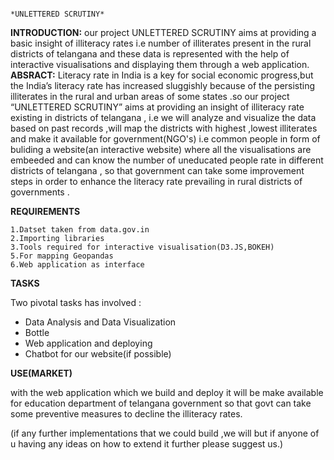                                                                   *UNLETTERED SCRUTINY*
                                                                  
**INTRODUCTION:**
 our project UNLETTERED SCRUTINY aims at providing a basic insight of illiteracy rates i.e number of illiterates present in the rural districts of telangana and these data is represented with the help of interactive visualisations 
and displaying them through  a web application.                                                                  
**ABSRACT:**
Literacy rate in India is a key for social economic progress,but the India’s literacy rate has increased sluggishly because of the persisting illiterates in the rural and urban areas 
of some states .so our project “UNLETTERED SCRUTINY” aims at providing an insight of illiteracy rate existing in districts of telangana ,
i.e we will analyze and visualize the data based on past records ,will map the districts with highest ,lowest illiterates
and make it available for government(NGO's) i.e common people in form of buliding a website(an interactive website) where all the visualisations are embeeded and can know  the number of uneducated people rate in different districts of telangana ,
so that government can take some improvement steps in order to enhance the literacy rate prevailing in rural districts of governments .

**REQUIREMENTS**

    1.Datset taken from data.gov.in
    2.Importing libraries
    3.Tools required for interactive visualisation(D3.JS,BOKEH)
    5.For mapping Geopandas
    6.Web application as interface
  
  
  **TASKS**
  
  Two pivotal tasks has involved :
  
  *  Data Analysis and Data Visualization
  *  Bottle
  *  Web application and deploying
  *  Chatbot for our website(if possible)
  
 
**USE(MARKET)**

   with the web application which we build and deploy it will be make available for  education department of telangana government so that govt can take some preventive measures to decline the illiteracy rates.
    

(if any further implementations that we could build ,we will but if anyone of u having any ideas on how to extend it further please suggest us.)